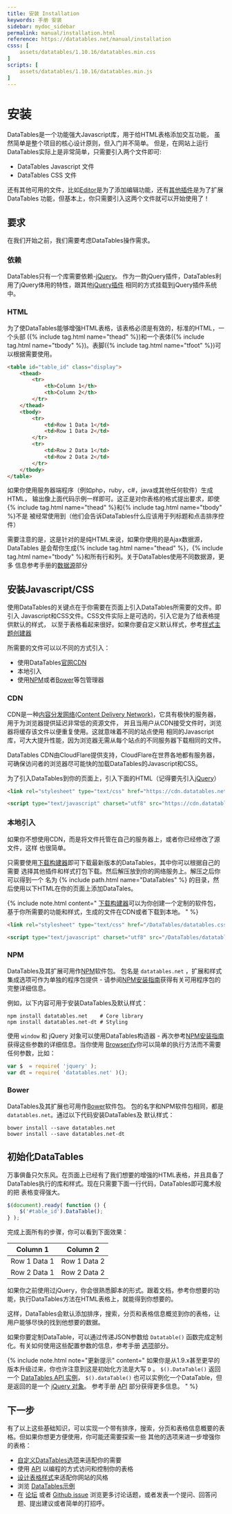 ```yaml
---
title: 安装 Installation
keywords: 手册 安装
sidebar: mydoc_sidebar
permalink: manual/installation.html
reference: https://datatables.net/manual/installation
csss: [
    assets/datatables/1.10.16/datatables.min.css
]
scripts: [
    assets/datatables/1.10.16/datatables.min.js
]
---
```


# 安装

DataTables是一个功能强大Javascript库，用于给HTML表格添加交互功能，
虽然简单是整个项目的核心设计原则，但入门并不简单。
但是，在网站上运行DataTables实际上是非常简单，只需要引入两个文件即可:

- DataTables Javascript 文件
- DataTables CSS 文件

还有其他可用的文件，比如[Editor](https://editor.datatables.net/)是为了添加编辑功能，还有[其他插件](https://datatables.net/extras)是为了扩展DataTables
功能，但基本上，你只需要引入这两个文件就可以开始使用了！

## 要求
在我们开始之前，我们需要考虑DataTables操作需求。


### 依赖
DataTables只有一个库需要依赖-[jQuery](https://jquery.com/)。
作为一款jQuery插件，DataTables利用了jQuery体用的特性，跟其他[jQuery插件](https://plugins.jquery.com/)
相同的方式挂载到jQuery插件系统中。

### HTML
为了使DataTables能够增强HTML表格，该表格必须是有效的，标准的HTML，一个头部
({% include tag.html name="thead" %})和一个表体({% include tag.html name="tbody" %})。表脚({% include tag.html name="tfoot" %})可以根据需要使用。

```html
<table id="table_id" class="display">
    <thead>
        <tr>
            <th>Column 1</th>
            <th>Column 2</th>
        </tr>
    </thead>
    <tbody>
        <tr>
            <td>Row 1 Data 1</td>
            <td>Row 1 Data 2</td>
        </tr>
        <tr>
            <td>Row 2 Data 1</td>
            <td>Row 2 Data 2</td>
        </tr>
    </tbody>
</table>
```
如果你使用服务器端程序（例如php，ruby，c#，java或其他任何软件）生成HTML，
输出像上面代码示例一样即可。这正是对你表格的格式提出要求，即使{% include tag.html name="thead" %}和{% include tag.html name="tbody" %}不是
被经常使用到（他们会告诉DataTables什么应该用于列标题和点击排序控件）

需要注意的是，这是针对的是纯HTML来说，如果你使用的是Ajax数据源，DataTables
是会帮你生成{% include tag.html name="thead" %}，{% include tag.html name="tbody" %}和所有行和列。关于DataTables使用不同数据源，更多
信息参考手册的[数据源](https://datatables.net/manual/data)部分


## 安装Javascript/CSS

使用DataTables的关键点在于你需要在页面上引入DataTables所需要的文件。即引入
Javascript和CSS文件。CSS文件实际上是可选的，引入它是为了给表格提供默认的样式，
以至于表格看起来很好。如果你要自定义默认样式，参考[样式主题创建器](https://datatables.net/manual/styling/theme-creator)

所需要的文件可以以不同的方式引入：

- 使用DataTables[官网CDN](https://cdn.datatables.net/)
- 本地引入
- 使用[NPM](https://www.npmjs.com/)或者[Bower](http://bower.io/)等包管理器

### CDN

CDN是一种[内容分发网络(Content Delivery Network)](https://en.wikipedia.org/wiki/Content_delivery_network)，它具有极快的服务器，用于为浏览器提供延迟非常低的资源文件，
并且当用户从CDN接受文件时，浏览器将缓存该文件以便重复使用。这就意味着不同的站点使用
相同的Javascript库，可大大提升性能，因为浏览器无需从每个站点的不同服务器下载相同的文件。

DataTables CDN由CloudFlare提供支持，CloudFlare在世界各地都有服务器，
可确保访问者的浏览器尽可能快的加载DataTables的Javascript和CSS。

为了引入DataTables到你的页面上，引入下面的HTML（记得要先引入[jQuery](https://jquery.com/)）

```html
<link rel="stylesheet" type="text/css" href="https://cdn.datatables.net/{{site.dtversion}}/css/jquery.dataTables.css">

<script type="text/javascript" charset="utf8" src="https://cdn.datatables.net/{{site.dtversion}}/js/jquery.dataTables.js"></script>
```

### 本地引入

如果你不想使用CDN，而是将文件托管在自己的服务器上，或者你已经修改了源文件，这样
也很简单。

只需要使用[下载构建器](https://datatables.net/download)即可下载最新版本的DataTables，其中你可以根据自己的需要
选择其他插件和样式打包下载。然后解压放到你的网络服务上。解压之后你可以得到一个
名为 {% include path.html name="DataTables" %} 的目录，然后使用以下HTML在你的页面上添加DataTales。


{% include note.html content="
[下载构建器](https://datatables.net/download)可以为你创建一个定制的软件包，基于你所需要的功能和样式，生成的文件在CDN或者下载到本地。
" %}



```html
<link rel="stylesheet" type="text/css" href="/DataTables/datatables.css">

<script type="text/javascript" charset="utf8" src="/DataTables/datatables.js"></script>
```

### NPM

DataTables及其扩展可用作[NPM](https://www.npmjs.com/)软件包。
包名是 `datatables.net` ，扩展和样式集成选项可作为单独的程序包提供 -
请参阅[NPM安装指南](https://datatables.net/download/npm)获得有关可用程序包的完整详细信息。

例如，以下内容可用于安装DataTables及默认样式：

```npm
npm install datatables.net    # Core library
npm install datatables.net-dt # Styling
```

使用 `window` 和 jQuery 对象可以使用DataTables构造器 - 再次参考[NPM安装指南](https://datatables.net/download/npm)
获得这些参数的详细信息。当你使用 [Browserify](http://browserify.org/)你可以简单的执行方法而不需要任何参数，比如：

```javascript
var $  = require( 'jquery' );
var dt = require( 'datatables.net' )();
```

### Bower
DataTables及其扩展也可用作[Bower](http://bower.io/)软件包。
包的名字和NPM软件包相同，都是 `datatables.net`。通过以下代码安装DataTables及
默认样式：

```npm
bower install --save datatables.net
bower install --save datatables.net-dt
```

## 初始化DataTables

万事俱备只欠东风。在页面上已经有了我们想要的增强的HTML表格，并且具备了
DataTables执行的库和样式。现在只需要下面一行代码，DataTables即可魔术般的把
表格变得强大。

```javascript
$(document).ready( function () {
    $('#table_id').DataTable();
} );
```

完成上面所有的步骤，你可以看到下面效果：

<table id="table_id" class="display">
    <thead>
    <tr>
        <th>Column 1</th>
        <th>Column 2</th>
    </tr>
    </thead>
    <tbody>
    <tr>
        <td>Row 1 Data 1</td>
        <td>Row 1 Data 2</td>
    </tr>
    <tr>
        <td>Row 2 Data 1</td>
        <td>Row 2 Data 2</td>
    </tr>
    </tbody>
</table>

<script>
$(document).ready( function () {
    $('#table_id').DataTable();
} );
</script>

如果你之前使用过jQuery，你会很熟悉脚本的形式。跟着文档，参考你想要的功能，执行DataTables方法在HTML表格上，就能得到你想要的。

这样，DataTables会默认添加排序，搜索，分页和表格信息概览到你的表格，让用户能够尽快的找到他想要的数据。

如果你要定制DataTable，可以通过传递JSON参数给  `Datatable()` 函数完成定制化。有关如何使用这些配置参数的信息，参考手册
[选项](https://datatables.net/manual/options)部分。



{% include note.html note="更新提示" content="
如果你是从1.9.x甚至更早的版本升级过来，你也许注意到这是初始化方法是大写 `D` 。 
`$().DataTable()` 返回一个 [DataTables API 实例](https://datatables.net/reference/type/DataTables.Api)，
`$().dataTable()` 也可以实例化一个DataTable，但是返回的是一个 [jQuery 对象](https://datatables.net/reference/type/jQuery)。
参考手册 [API](https://datatables.net/manual/api) 部分获得更多信息。
" %}



## 下一步

有了以上这些基础知识，可以实现一个带有排序，搜索，分页和表格信息概要的表格。但如果你想更方便使用，你可能还需要探索一些
其他的选项来进一步增强你的表格：

- [自定义DataTables选项](https://datatables.net/manual/options)来适配你的需要
- 使用 [API](https://datatables.net/manual/api) 以编程的方式访问和控制你的表格
- [设计表格样式](https://datatables.net/manual/styling/theme-creator)来适配你网站的风格
- 浏览 [DataTables示例](https://datatables.net/examples) 
- 在 [论坛](https://datatables.net/forums) 或者 [Github issue](https://github.com/ssy341/datatables-cn/issues) 浏览更多讨论话题，或者发表一个提问、回答问题、提出建议或者简单的打招呼。
